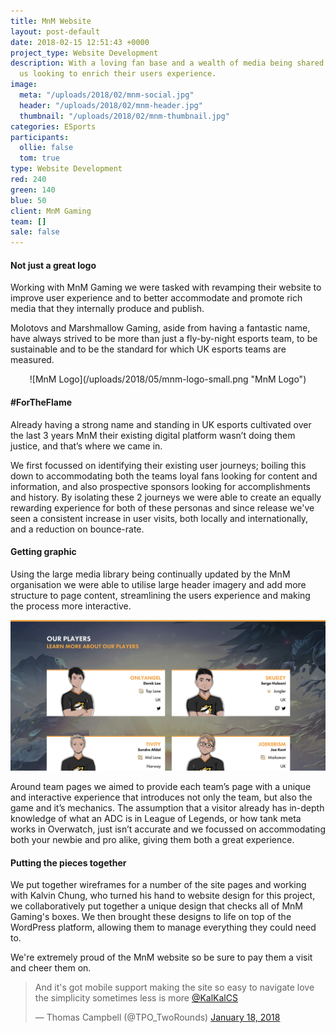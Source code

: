 ```yaml
---
title: MnM Website
layout: post-default
date: 2018-02-15 12:51:43 +0000
project_type: Website Development
description: With a loving fan base and a wealth of media being shared MnM contacted
  us looking to enrich their users experience.
image:
  meta: "/uploads/2018/02/mnm-social.jpg"
  header: "/uploads/2018/02/mnm-header.jpg"
  thumbnail: "/uploads/2018/02/mnm-thumbnail.jpg"
categories: ESports
participants:
  ollie: false
  tom: true
type: Website Development
red: 240
green: 140
blue: 50
client: MnM Gaming
team: []
sale: false
---
```

#### Not just a great logo

Working with MnM Gaming we were tasked with revamping their website to improve user experience and to better accommodate and promote rich media that they internally produce and publish.

Molotovs and Marshmallow Gaming, aside from having a fantastic name, have always strived to be more than just a fly-by-night esports team, to be sustainable and to be the standard for which UK esports teams are measured.

<center>![MnM Logo](/uploads/2018/05/mnm-logo-small.png "MnM Logo")</center>

#### #ForTheFlame

Already having a strong name and standing in UK esports cultivated over the last 3 years MnM their existing digital platform wasn’t doing them justice, and that’s where we came in.

We first focussed on identifying their existing user journeys; boiling this down to accommodating both the teams loyal fans looking for content and information, and also prospective sponsors looking for accomplishments and history. By isolating these 2 journeys we were able to create an equally rewarding experience for both of these personas and since release we've seen a consistent increase in user visits, both locally and internationally, and a reduction on bounce-rate.

#### Getting graphic

Using the large media library being continually updated by the MnM organisation we were able to utilise large header imagery and add more structure to page content, streamlining the users experience and making the process more interactive.

![MnM Website Preview](/uploads/2018/05/about-mnm-players.png "MnM Website Preview")

Around team pages we aimed to provide each team’s page with a unique and interactive experience that introduces not only the team, but also the game and it’s mechanics. The assumption that a visitor already has in-depth knowledge of what an ADC is in League of Legends, or how tank meta works in Overwatch, just isn’t accurate and we focussed on accommodating both your newbie and pro alike, giving them both a great experience.

#### Putting the pieces together

We put together wireframes for a number of the site pages and working with Kalvin Chung, who turned his hand to website design for this project, we collaboratively put together a unique design that checks all of MnM Gaming's boxes. We then brought these designs to life on top of the WordPress platform, allowing them to manage everything they could need to.

We're extremely proud of the MnM website so be sure to pay them a visit and cheer them on.

<blockquote class="twitter-tweet" data-lang="en"><p lang="en" dir="ltr">And it&#39;s got mobile support making the site so easy to navigate love the simplicity sometimes less is more <a href="https://twitter.com/KalKalCS?ref_src=twsrc%5Etfw">@KalKalCS</a></p>&mdash; Thomas Campbell (@TPO_TwoRounds) <a href="https://twitter.com/TPO_TwoRounds/status/954068133731602432?ref_src=twsrc%5Etfw">January 18, 2018</a></blockquote>
<script async src="https://platform.twitter.com/widgets.js" charset="utf-8"></script>